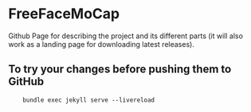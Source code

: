 # FreeFaceMoCap
Github Page for describing the project and its different parts (it will also work as a landing page for downloading latest releases).

## To try your changes before pushing them to GitHub
```
    bundle exec jekyll serve --livereload
```